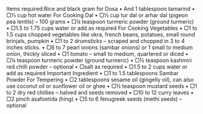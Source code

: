 Items required:Rice and black gram for Dosa
•	And 1 tablespoon tamarind
•	 ▢⅓ cup hot water
For Cooking Dal
•	 ▢½ cup tur dal or arhar dal (pigeon pea lentils) – 100 grams
•	 ▢¼ teaspoon turmeric powder (ground turmeric)
•	 ▢1.5 to 1.75 cups water or add as required
For Cooking Vegetables
•	 ▢1 to 1.5 cups chopped vegetables like okra, french beans, potatoes, small round brinjals, pumpkin
•	 ▢1 to 2 drumsticks – scraped and chopped in 3 to 4 inches sticks.
•	 ▢6 to 7 pearl onions (sambar onions) or 1 small to medium onion, thickly sliced
•	 ▢1 tomato – small to medium, quartered or diced
•	 ▢¼ teaspoon turmeric powder (ground turmeric)
•	 ▢½ teaspoon kashmiri red chilli powder – optional
•	 ▢salt as required
•	 ▢1.5 to 2 cups water or add as required
Important Ingredient
•	 ▢1 to 1.5 tablespoons Sambar Powder
For Tempering
•	 ▢2 tablespoons sesame oil (gingelly oil), can also use coconut oil or sunflower oil or ghee
•	 ▢½ teaspoon mustard seeds
•	 ▢1 to 2 dry red chillies – halved and seeds removed
•	 ▢10 to 12 curry leaves
•	 ▢2 pinch asafoetida (hing)
•	 ▢5 to 6 fenugreek seeds (methi seeds) – optional
